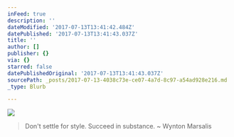 ```yaml
---
inFeed: true
description: ''
dateModified: '2017-07-13T13:41:42.484Z'
datePublished: '2017-07-13T13:41:43.037Z'
title: ''
author: []
publisher: {}
via: {}
starred: false
datePublishedOriginal: '2017-07-13T13:41:43.037Z'
sourcePath: _posts/2017-07-13-4038c73e-ce07-4a7d-8c97-a54ad928e216.md
_type: Blurb

---
```

![](https://the-grid-user-content.s3-us-west-2.amazonaws.com/9d68bebc-6979-46d1-84db-a8da40738d52.png)

> Don't settle for style. Succeed in substance. ~ Wynton Marsalis